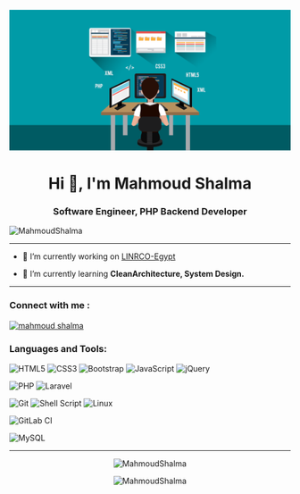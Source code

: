 [![Header](https://github.com/mahmoudEltokheyProjects/mahmoudEltokheyProjects/blob/main/programming.png)](https://github.com/mahmoudEltokheyProjects/mahmoudEltokheyProjects/blob/main/programming.png)
<h1 align="center">Hi 👋, I'm Mahmoud Shalma</h1>
<h3 align="center">Software Engineer, PHP Backend Developer</h3>

<p align="left"> <img src="https://komarev.com/ghpvc/?username=MahmoudShalma&label=Profile%20views&color=0e75b6&style=flat" alt="MahmoudShalma" /> </p>

<hr/>

- 🔭 I’m currently working on [LINRCO-Egypt](http://linrco-eg.com/)

- 🌱 I’m currently learning **CleanArchitecture, System Design.**

<hr/>

<h3 align="left">Connect with me :</h3>
<p align="left">
<a href="https://www.linkedin.com/in/mahmoud-shalma/" target="blank"><img align="center" src="https://raw.githubusercontent.com/rahuldkjain/github-profile-readme-generator/master/src/images/icons/Social/linked-in-alt.svg" alt="mahmoud shalma" height="30" width="40" /></a>

<h3 align="left">Languages and Tools:</h3>
<p align="left">


![HTML5](https://img.shields.io/badge/html5-%23E34F26.svg?style=for-the-badge&logo=html5&logoColor=white)
![CSS3](https://img.shields.io/badge/css3-%231572B6.svg?style=for-the-badge&logo=css3&logoColor=white)
![Bootstrap](https://img.shields.io/badge/bootstrap-%23563D7C.svg?style=for-the-badge&logo=bootstrap&logoColor=white)
![JavaScript](https://img.shields.io/badge/javascript-%23323330.svg?style=for-the-badge&logo=javascript&logoColor=%23F7DF1E)
![jQuery](https://img.shields.io/badge/jquery-%230769AD.svg?style=for-the-badge&logo=jquery&logoColor=white)

![PHP](https://img.shields.io/badge/php-%23777BB4.svg?style=for-the-badge&logo=php&logoColor=white)
![Laravel](https://img.shields.io/badge/laravel-%23FF2D20.svg?style=for-the-badge&logo=laravel&logoColor=white)

![Git](https://img.shields.io/badge/git-%23F05033.svg?style=for-the-badge&logo=git&logoColor=white)
![Shell Script](https://img.shields.io/badge/shell_script-%23121011.svg?style=for-the-badge&logo=gnu-bash&logoColor=white)
![Linux](https://img.shields.io/badge/Linux-FCC624?style=for-the-badge&logo=linux&logoColor=black)

![GitLab CI](https://img.shields.io/badge/gitlab%20ci-%23181717.svg?style=for-the-badge&logo=gitlab&logoColor=white)

![MySQL](https://img.shields.io/badge/mysql-%2300f.svg?style=for-the-badge&logo=mysql&logoColor=white)

<hr/>

<p align="center"> <img src="https://github-readme-stats.vercel.app/api/top-langs?username=MahmoudShalma&show_icons=true&layout=compact&theme=github_dark" alt="MahmoudShalma" />
<p align="center"> <img src="https://github-readme-stats.vercel.app/api?username=MahmoudShalma&show_icons=true&theme=github_dark" alt="MahmoudShalma" />



